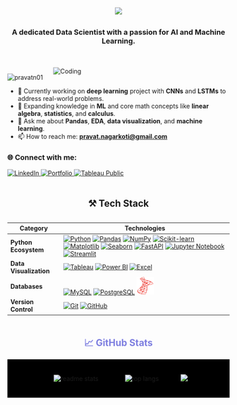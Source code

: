 <h1 align="center">
    <img src="https://readme-typing-svg.herokuapp.com/?font=Righteous&size=35&center=true&vCenter=true&width=500&height=70&duration=2500&lines=Hi+There!+👋;+I'm+Pravat+Nagarkoti!&color=7e7fe0" />
</h1>

<h3 align="center">A dedicated Data Scientist with a passion for AI and Machine Learning.</h3>
<br>
<br>
<img align="right" alt="Coding" width="400" src="https://media3.giphy.com/media/v1.Y2lkPTc5MGI3NjExbGJhM2dzNGRubGowNWE0aXV5ZTVnZXhmZHAxeHgxZGRud2R3MXJjeSZlcD12MV9pbnRlcm5hbF9naWZfYnlfaWQmY3Q9Zw/l46Cy1rHbQ92uuLXa/giphy.webp">
<p align="left"> <img src="https://komarev.com/ghpvc/?username=pravatn01&label=Profile%20views&color=0e75b6&style=flat" alt="pravatn01" /> </p>
<!-- <p align="left"> <a href="https://visitcount.itsvg.in">
    <img src="https://visitcount.itsvg.in/api?id=pravatn01&icon=8&color=6" alt="Visitor Count" />
</a></p> -->

- 🔭 Currently working on **deep learning** project with **CNNs** and **LSTMs** to address real-world problems.  
- 🌱 Expanding knowledge in **ML** and core math concepts like **linear algebra**, **statistics**, and **calculus**.  
- 💬 Ask me about **Pandas**, **EDA**, **data visualization**, and **machine learning**.  
- 📫 How to reach me: **pravat.nagarkoti@gmail.com**


<h3 align="left">🌐 Connect with me:</h3>
<p align="left">
    <a href="https://www.linkedin.com/in/pravat-nagarkoti-786177308/" target="_blank">
        <img src="https://img.shields.io/badge/LinkedIn-0077B5?style=for-the-badge&logo=linkedin&logoColor=white" alt="LinkedIn"/>
<!--     </a>
    <a href="https://kaggle.com/pravatnagarkoti" target="_blank">
        <img src="https://img.shields.io/badge/Kaggle-20BEFF?style=for-the-badge&logo=kaggle&logoColor=white" alt="Kaggle"/>
    </a> -->
        <a href="https://codebasics.io/portfolio/Pravat-Nagarkoti" target="_blank">
    <img src="https://img.shields.io/badge/Portfolio-7e7fe0?style=for-the-badge&logoColor=white" alt="Portfolio"/>
    </a>
    <a href="https://public.tableau.com/app/profile/pravat.nagarkoti/vizzes" target="_blank">
        <img src="https://img.shields.io/badge/Tableau-E97627?style=for-the-badge&logo=tableau&logoColor=white" alt="Tableau Public"/>
    </a>
</p>
<br>
<br>
<h2 align="center" style="margin: 0 auto;">⚒️ Tech Stack</h2>
<br/>

<div align="center">

| Category              | Technologies                                                                                                                                                                                                                                                                                                                                                                                                                                                                                                                                                                                                                                                                                                                                 |
|-----------------------|---------------------------------------------------------------------------------------------------------------------------------------------------------------------------------------------------------------------------------------------------------------------------------------------------------------------------------------------------------------------------------------------------------------------------------------------------------------------------------------------------------------------------------------------------------------------------------------------------------------------------------------------------------------------------------------------------------------------------------------------|
| **Python Ecosystem**  | <a href="https://en.wikipedia.org/wiki/Python_(programming_language)" target="_blank"><img src="https://img.icons8.com/?size=100&id=13441&format=png&color=000000" alt="Python" width="40" height="40"/></a> <a href="https://en.wikipedia.org/wiki/Pandas_(software)" target="_blank"><img src="https://img.icons8.com/?size=100&id=xSkewUSqtErH&format=png&color=000000" alt="Pandas" width="40" height="40"/></a> <a href="https://en.wikipedia.org/wiki/NumPy" target="_blank"><img src="https://img.icons8.com/?size=100&id=aR9CXyMagKIS&format=png&color=000000" alt="NumPy" width="40" height="40"/></a> <a href="https://en.wikipedia.org/wiki/Scikit-learn" target="_blank"><img src="https://upload.wikimedia.org/wikipedia/commons/0/05/Scikit_learn_logo_small.svg" alt="Scikit-learn" width="50" height="40"/></a><a href="https://en.wikipedia.org/wiki/Matplotlib" target="_blank"><img src="https://upload.wikimedia.org/wikipedia/commons/thumb/0/01/Created_with_Matplotlib-logo.svg/2048px-Created_with_Matplotlib-logo.svg.png" alt="Matplotlib" width="40" height="40"/></a> <a href="https://en.wikipedia.org/wiki/Seaborn_(software)" target="_blank"><img src="https://cdn.worldvectorlogo.com/logos/seaborn-1.svg" alt="Seaborn" width="40" height="40"/></a> <a href="https://en.wikipedia.org/wiki/FastAPI" target="_blank"><img src="https://cdn.worldvectorlogo.com/logos/fastapi.svg" alt="FastAPI" width="40" height="40"/></a> <a href="https://en.wikipedia.org/wiki/Jupyter_Notebook" target="_blank"><img src="https://upload.wikimedia.org/wikipedia/commons/3/38/Jupyter_logo.svg" alt="Jupyter Notebook" width="50" height="40"/></a><a href="https://en.wikipedia.org/wiki/Streamlit" target="_blank"><img src="https://streamlit.io/images/brand/streamlit-mark-color.png" alt="Streamlit" width="35" height="35"/></a>  |
| **Data Visualization** | <a href="https://en.wikipedia.org/wiki/Tableau_Software" target="_blank"><img src="https://img.icons8.com/?size=100&id=9Kvi1p1F0tUo&format=png&color=000000" alt="Tableau" width="40" height="40"/></a> <a href="https://en.wikipedia.org/wiki/Power_BI" target="_blank"><img src="https://img.icons8.com/?size=100&id=3sGOUDo9nJ4k&format=png&color=000000" alt="Power BI" width="40" height="40"/></a> <a href="https://en.wikipedia.org/wiki/Microsoft_Excel" target="_blank"><img src="https://img.icons8.com/?size=100&id=117561&format=png&color=000000" alt="Excel" width="40" height="40"/></a> |
| **Databases**         | <a href="https://en.wikipedia.org/wiki/MySQL" target="_blank"><img src="https://www.mysql.com/common/logos/logo-mysql-170x115.png" alt="MySQL" width="60" height="40"/></a> <a href="https://en.wikipedia.org/wiki/PostgreSQL" target="_blank"><img src="https://img.icons8.com/?size=100&id=38561&format=png&color=000000" alt="PostgreSQL" width="40" height="40"/></a> <a href="https://en.wikipedia.org/wiki/Microsoft_SQL_Server" target="_blank"><img src="https://raw.githubusercontent.com/devicons/devicon/master/icons/microsoftsqlserver/microsoftsqlserver-plain.svg" alt="MS SQL Server" width="40" height="40"/></a> |
| **Version Control**   | <a href="https://en.wikipedia.org/wiki/Git" target="_blank"><img src="https://img.icons8.com/?size=100&id=20906&format=png&color=000000" alt="Git" width="40" height="40"/></a> <a href="https://en.wikipedia.org/wiki/GitHub" target="_blank"><img src="https://img.icons8.com/?size=100&id=AZOZNnY73haj&format=png" alt="GitHub" width="40" height="40"/></a> |
</div>
<br>
<br>
<h2 align="center" style="color:#7e7fe0; margin: 0 auto;">📈 GitHub Stats</h2>
<br>
<div align="center" style="background-color:#000000; padding: 20px;">
  <div style="display: flex; justify-content: center; align-items: center; gap: 40px;">
    <div style="flex-shrink: 0; padding: 10px; box-sizing: border-box;">
      <img width=400 src="https://github-readme-stats.vercel.app/api?username=pravatn01&count_private=true&show_icons=true&theme=react&rank_icon=github&border_radius=10&title_color=7e7fe0&icon_color=7e7fe0&text_color=FFFFFF&bg_color=000000" alt="readme stats" />
    </div>
    <div style="flex-shrink: 0; padding: 10px; box-sizing: border-box;">
      <img width=360 src="https://github-readme-stats.vercel.app/api/top-langs/?username=pravatn01&hide=HTML&langs_count=8&layout=compact&theme=react&border_radius=10&title_color=7e7fe0&text_color=FFFFFF&bg_color=000000" alt="top langs" />
    </div>
<p align="center">
    <img src="https://capsule-render.vercel.app/api?type=waving&color=7e7fe0&height=100&section=footer"/>
</p>
